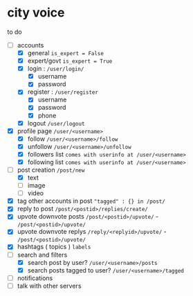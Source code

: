 # city voice

to do

- [ ] accounts
    - [x] general `is_expert = False`
    - [x] expert/govt `is_expert = True`
    - [x] login : `/user/login/`
        - [x] username
        - [x] password
        <!-- - [ ] else : 
            - [ ] phone
                - [ ] otp
                - [x] phone and password? `username = User.objects.get(phone=phone)` -->
    - [x] register : `/user/register`
        - [x] username
        - [x] password
        - [x] phone
    - [x] logout `/user/logout`
- [x] profile page `/user/<username>`
    - [x] follow `/user/<username>/follow`
    - [x] unfollow `/user/<username>/unfollow`
    - [x] followers list `comes with userinfo at /user/<username>`
    - [x] following list `comes with userinfo at /user/<username>`
- [ ] post creation `/post/new`
    - [x]  text
    - [ ]  image
    - [ ]  video
- [x] tag other accounts in post `"tagged" : {} in /post/`
- [x] reply to post `/post/<postid>/replies/create/`
- [x] upvote downvote posts `/post/<postid>/upvote/` - `/post/<postid>/upvote/`
- [x] upvote downvote replys `/reply/<replyid>/upvote/` - `/post/<postid>/upvote/`
- [x] hashtags ( topics ) `labels`
- [ ] search and filters
    - [x] search post by user? `/user/<username>/posts`
    - [x] search posts tagged to user? `/user/<username>/tagged`
- [ ] notifications
- [ ] talk with other servers